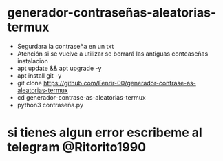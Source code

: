 # generador-contraseñas-aleatorias-termux
* Segurdara la contraseña en un txt 
* Atención si se vuelve a utilizar se borrará las antiguas conteaseñas
instalacion
* apt update && apt upgrade -y
* apt install git -y
* git clone https://github.com/Fenrir-00/generador-contrase-as-aleatorias-termux
* cd generador-contrase-as-aleatorias-termux
* python3 contraseña.py

# si tienes algun error escribeme al telegram @Ritorito1990
